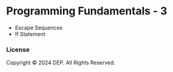 # Programming Fundamentals - 3

- Escape Sequences
- If Statement

### License
Copyright &copy; 2024 DEP. All Rights Reserved.